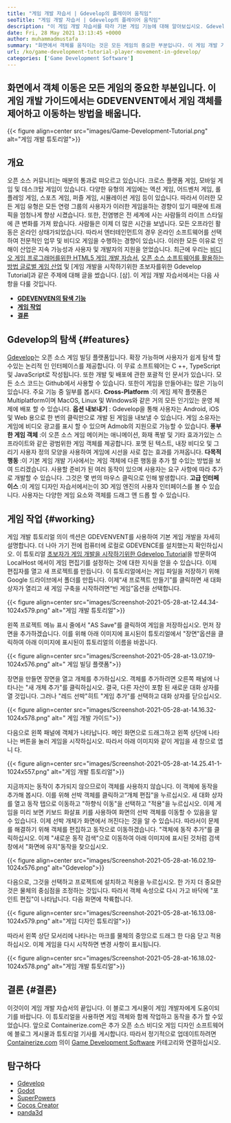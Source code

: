 ```yaml
---
title: "게임 개발 자습서 | Gdevelop의 플레이어 움직임" 
seoTitle: "게임 개발 자습서 | Gdevelop의 플레이어 움직임" 
description: "이 게임 개발 자습서를 따라 기본 게임 기능에 대해 알아보십시오. Gdevelop은 게임을 구축하고 출판하기위한 무료 게임 제작 소프트웨어입니다." 
date: Fri, 28 May 2021 13:13:45 +0000
author: muhammadmustafa
summary: "화면에서 객체를 움직이는 것은 모든 게임의 중요한 부분입니다. 이 게임 개발 가이드에서는 GDEVENVENT에서 게임 객체를 제어하고 이동하는 방법을 배웁니다." 
url: /ko/game-development-tutorial-player-movement-in-gdevelop/
categories: ['Game Development Software']
---
```


## 화면에서 객체 이동은 모든 게임의 중요한 부분입니다. 이 게임 개발 가이드에서는 GDEVENVENT에서 게임 객체를 제어하고 이동하는 방법을 배웁니다.

{{< figure align=center src="images/Game-Development-Tutorial.png" alt="게임 개발 튜토리얼">}}


## **개요** 
오픈 소스 커뮤니티는 매분의 통과로 떠오르고 있습니다. 크로스 플랫폼 게임, 모바일 게임 및 데스크탑 게임이 있습니다. 다양한 유형의 게임에는 액션 게임, 어드벤처 게임, 롤 플레잉 게임, 스포츠 게임, 퍼즐 게임, 시뮬레이션 게임 등이 있습니다. 따라서 이러한 모든 게임 유형은 모든 연령 그룹의 사용자가 이러한 게임을하는 경향이 있기 때문에 트래픽을 엄청나게 향상 시켰습니다.
또한, 전염병은 전 세계에 사는 사람들의 라이프 스타일에 큰 변화를 가져 왔습니다. 사람들은 이제 더 많은 시간을 보냅니다. 모든 오프라인 활동은 온라인 상태가되었습니다. 따라서 엔터테인먼트의 경우 온라인 소프트웨어를 선택하여 전문적인 업무 및 비디오 게임을 수행하는 경향이 있습니다. 이러한 모든 이유로 인해이 산업은 지속 가능성과 사용자 및 개발자의 지원을 얻었습니다. 최근에 우리는 [비디오 게임 프로그래머를위한 HTML5 게임 개발 자습서][1], [오픈 소스 소프트웨어를 활용하는 방법 글로벌 게임 산업][2] 및 [게임 개발을 시작하기위한 초보자를위한 Gdevelop Tutorial]과 같은 주제에 대해 글을 썼습니다. [삼]. 이 게임 개발 자습서에서는 다음 사항을 다룰 것입니다.
* **[GDEVENVEN의 탐색 기능][4]** 
* **[게임 작업][5]** 
* **[결론][6]** 

## Gdevelop의 탐색 {#features}

[Gdevelop][7]는 오픈 소스 게임 빌딩 플랫폼입니다. 확장 가능하며 사용자가 쉽게 탐색 할 수있는 논리적 인 인터페이스를 제공합니다. 이 무료 소프트웨어는 C ++, TypeScript 및 JavaScript로 작성됩니다. 또한 개발 및 배포에 관한 포괄적 인 문서가 있습니다. 모든 소스 코드는 Github에서 사용할 수 있습니다. 또한이 게임을 만들어내는 많은 기능이 있습니다. 주요 기능 중 일부를 봅시다.
**Cross-Platform** :이 게임 제작 플랫폼은 Multiplatform이며 MacOS, Linux 및 Windows와 같은 거의 모든 인기있는 운영 체제에 배포 할 수 있습니다.
**옵션 내보내기** : Gdevelop을 통해 사용자는 Android, iOS 및 Web 용으로 한 번의 클릭만으로 개발 된 게임을 내보낼 수 있습니다. 게임 소유자는 게임에 비디오 광고를 표시 할 수 있으며 Admob의 지원으로 가능할 수 있습니다.
**풍부한 게임 객체** :이 오픈 소스 게임 메이커는 애니메이션, 화재 폭발 및 기타 효과가있는 스프라이트와 같은 광범위한 게임 객체를 제공합니다. 포맷 된 텍스트, 내장 비디오 및 그리기 사용자 정의 모양을 사용하여 게임에 시선을 사로 잡는 효과를 가져옵니다.
**다목적 행동** :이 기본 게임 개발 기사에서는 게임 객체에 다른 행동을 추가 할 수있는 방법을 보여 드리겠습니다. 사용할 준비가 된 여러 동작이 있으며 사용자는 요구 사항에 따라 추가로 개발할 수 있습니다. 그것은 몇 번의 마우스 클릭으로 인해 발생합니다.
**고급 인터페이스** :이 게임 디자인 자습서에서는이 3D 게임 엔진의 사용자 인터페이스를 볼 수 있습니다. 사용자는 다양한 게임 요소와 객체를 드래그 앤 드롭 할 수 있습니다.

## 게임 작업 {#working}

게임 개발 튜토리얼 의이 섹션은 GDEVENVENT를 사용하여 기본 게임 개발을 자세히 설명합니다. 더 나아 가기 전에 컴퓨터에 로컬로 GDEVENCE를 설치했는지 확인하십시오.
이 튜토리얼 [초보자가 게임 개발을 시작하기위한 Gdevelop Tutorial][3]을 방문하여 LocalHost 에서이 게임 편집기를 설정하는 것에 대한 지식을 얻을 수 있습니다.
이제 편집자를 열고 새 프로젝트를 만듭니다. 이 튜토리얼에서는 게임 파일을 저장하기 위해 Google 드라이브에서 폴더를 만듭니다. 이제“새 프로젝트 만들기”를 클릭하면 새 대화 상자가 열리고 새 게임 구축을 시작하려면“빈 게임”옵션을 선택합니다.

{{< figure align=center src="images/Screenshot-2021-05-28-at-12.44.34-1024x579.png" alt="게임 개발 튜토리얼">}}

왼쪽 프로젝트 메뉴 표시 줄에서 "AS Save"를 클릭하여 게임을 저장하십시오.
먼저 장면을 추가하겠습니다. 이를 위해 아래 이미지에 표시된이 튜토리얼에서 "장면"옵션을 클릭하여 아래 이미지에 표시된이 튜토리얼의 이름을 바꿉니다.

{{< figure align=center src="images/Screenshot-2021-05-28-at-13.07.19-1024x576.png" alt=" 게임 빌딩 플랫폼">}}

장면을 만들면 장면을 열고 개체를 추가하십시오. 객체를 추가하려면 오른쪽 패널에 나타나는 "새 개체 추가"를 클릭하십시오. 결국, 다른 자산이 포함 된 새로운 대화 상자를 열 것입니다. 그러나 "레드 선박"히트 "게임 추가"를 선택하고 대화 상자를 닫으십시오.

{{< figure align=center src="images/Screenshot-2021-05-28-at-14.16.32-1024x578.png" alt=" 게임 개발 가이드">}}

다음으로 왼쪽 패널에 객체가 나타납니다. 메인 화면으로 드래그하고 왼쪽 상단에 나타나는 버튼을 눌러 게임을 시작하십시오. 따라서 아래 이미지와 같이 게임을 새 창으로 엽니 다.

{{< figure align=center src="images/Screenshot-2021-05-28-at-14.25.41-1-1024x557.png" alt="게임 개발 튜토리얼">}}

지금까지는 동작이 추가되지 않으므로이 객체를 사용하지 않습니다. 이 객체에 동작을 추가해 봅시다. 이를 위해 선박 객체를 클릭하고“개체 편집”을 누르십시오. 새 대화 상자를 열고 동작 탭으로 이동하고 "하향식 이동"을 선택하고 "적용"을 누르십시오. 이제 게임을 미리 보면 키보드 화살표 키를 사용하여 화면의 선박 객체를 이동할 수 있음을 알 수 있습니다. 이제 선박 개체가 화면에서 꺼진다는 것을 알 수 있습니다. 따라서이 문제를 해결하기 위해 객체를 편집하고 동작으로 이동하겠습니다. "객체에 동작 추가"를 클릭하십시오. 이제 "새로운 동작 검색"으로 이동하여 아래 이미지에 표시된 것처럼 검색 창에서 "화면에 유지"동작을 찾으십시오.

{{< figure align=center src="images/Screenshot-2021-05-28-at-16.02.19-1024x576.png" alt="Gdevelop">}}

다음으로, 그것을 선택하고 프로젝트에 설치하고 적용을 누르십시오. 한 가지 더 중요한 것은 물체의 중심점을 조정하는 것입니다. 따라서 객체 속성으로 다시 가고 바닥에 "포인트 편집"이 나타납니다. 다음 화면에 착륙합니다.

{{< figure align=center src="images/Screenshot-2021-05-28-at-16.13.08-1024x579.png" alt="게임 디자인 튜토리얼">}}

따라서 왼쪽 상단 모서리에 나타나는 마크를 물체의 중앙으로 드래그 한 다음 닫고 적용하십시오. 이제 게임을 다시 시작하면 변경 사항이 표시됩니다.

{{< figure align=center src="images/Screenshot-2021-05-28-at-16.18.02-1024x578.png" alt="게임 개발 튜토리얼">}}


## 결론 {#결론}

이것이이 게임 개발 자습서의 끝입니다. 이 블로그 게시물이 게임 개발자에게 도움이되기를 바랍니다. 이 튜토리얼을 사용하면 게임 객체와 함께 작업하고 동작을 추가 할 수있었습니다. 앞으로 Containerize.com은 추가 오픈 소스 비디오 게임 디자인 소프트웨어에 블로그 게시물과 튜토리얼 기사를 게시합니다. 따라서 정기적으로 업데이트하려면 [Containerize.com][9] 의이 [Game Development Software][8] 카테고리와 연결하십시오.

## 탐구하다
  * [Gdevelop][7]
  * [Godot][10]
  * [SuperPowers][11]
  * [Cocos Creator][12]
  * [panda3d][13]



[1]: https://blog.containerize.com/2021/05/19/html5-game-development-tutorial-for-video-game-programmers/
[2]: https://blog.containerize.com/game-development-software/how-global-gaming-market-leveraging-open-source-software/
[3]: https://blog.containerize.com/game-development-software/ko/game-development-tutorial-player-movement-in-gdevelop/
[4]: #features
[5]: #working
[6]: #Conclusion
[7]: https://products.containerize.com/game-development-software/gdevelop/
[8]: https://products.containerize.com/game-development-software/
[9]: https://www.containerize.com/
[10]: https://products.containerize.com/game-development-software/godot/
[11]: https://products.containerize.com/game-development-software/superpowers/
[12]: https://products.containerize.com/game-development-software/cocos-creator/
[13]: https://products.containerize.com/game-development-software/panda3d/
